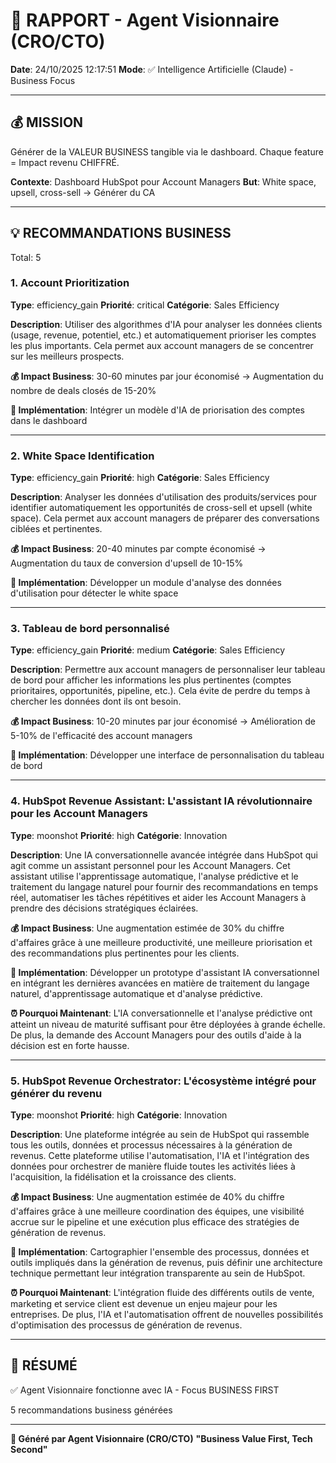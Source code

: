 # 🚀 RAPPORT - Agent Visionnaire (CRO/CTO)

**Date**: 24/10/2025 12:17:51
**Mode**: ✅ Intelligence Artificielle (Claude) - Business Focus

---

## 💰 MISSION

Générer de la VALEUR BUSINESS tangible via le dashboard.
Chaque feature = Impact revenu CHIFFRÉ.

**Contexte**: Dashboard HubSpot pour Account Managers
**But**: White space, upsell, cross-sell → Générer du CA

---

## 💡 RECOMMANDATIONS BUSINESS

Total: 5


### 1. Account Prioritization

**Type**: efficiency_gain
**Priorité**: critical
**Catégorie**: Sales Efficiency

**Description**: Utiliser des algorithmes d'IA pour analyser les données clients (usage, revenue, potentiel, etc.) et automatiquement prioriser les comptes les plus importants. Cela permet aux account managers de se concentrer sur les meilleurs prospects.

**💰 Impact Business**: 30-60 minutes par jour économisé → Augmentation du nombre de deals closés de 15-20%





**🔧 Implémentation**: Intégrer un modèle d'IA de priorisation des comptes dans le dashboard



---

### 2. White Space Identification

**Type**: efficiency_gain
**Priorité**: high
**Catégorie**: Sales Efficiency

**Description**: Analyser les données d'utilisation des produits/services pour identifier automatiquement les opportunités de cross-sell et upsell (white space). Cela permet aux account managers de préparer des conversations ciblées et pertinentes.

**💰 Impact Business**: 20-40 minutes par compte économisé → Augmentation du taux de conversion d'upsell de 10-15%





**🔧 Implémentation**: Développer un module d'analyse des données d'utilisation pour détecter le white space



---

### 3. Tableau de bord personnalisé

**Type**: efficiency_gain
**Priorité**: medium
**Catégorie**: Sales Efficiency

**Description**: Permettre aux account managers de personnaliser leur tableau de bord pour afficher les informations les plus pertinentes (comptes prioritaires, opportunités, pipeline, etc.). Cela évite de perdre du temps à chercher les données dont ils ont besoin.

**💰 Impact Business**: 10-20 minutes par jour économisé → Amélioration de 5-10% de l'efficacité des account managers





**🔧 Implémentation**: Développer une interface de personnalisation du tableau de bord



---

### 4. HubSpot Revenue Assistant: L'assistant IA révolutionnaire pour les Account Managers

**Type**: moonshot
**Priorité**: high
**Catégorie**: Innovation

**Description**: Une IA conversationnelle avancée intégrée dans HubSpot qui agit comme un assistant personnel pour les Account Managers. Cet assistant utilise l'apprentissage automatique, l'analyse prédictive et le traitement du langage naturel pour fournir des recommandations en temps réel, automatiser les tâches répétitives et aider les Account Managers à prendre des décisions stratégiques éclairées.

**💰 Impact Business**: Une augmentation estimée de 30% du chiffre d'affaires grâce à une meilleure productivité, une meilleure priorisation et des recommandations plus pertinentes pour les clients.





**🔧 Implémentation**: Développer un prototype d'assistant IA conversationnel en intégrant les dernières avancées en matière de traitement du langage naturel, d'apprentissage automatique et d'analyse prédictive.

**⏰ Pourquoi Maintenant**: L'IA conversationnelle et l'analyse prédictive ont atteint un niveau de maturité suffisant pour être déployées à grande échelle. De plus, la demande des Account Managers pour des outils d'aide à la décision est en forte hausse.

---

### 5. HubSpot Revenue Orchestrator: L'écosystème intégré pour générer du revenu

**Type**: moonshot
**Priorité**: high
**Catégorie**: Innovation

**Description**: Une plateforme intégrée au sein de HubSpot qui rassemble tous les outils, données et processus nécessaires à la génération de revenus. Cette plateforme utilise l'automatisation, l'IA et l'intégration des données pour orchestrer de manière fluide toutes les activités liées à l'acquisition, la fidélisation et la croissance des clients.

**💰 Impact Business**: Une augmentation estimée de 40% du chiffre d'affaires grâce à une meilleure coordination des équipes, une visibilité accrue sur le pipeline et une exécution plus efficace des stratégies de génération de revenus.





**🔧 Implémentation**: Cartographier l'ensemble des processus, données et outils impliqués dans la génération de revenus, puis définir une architecture technique permettant leur intégration transparente au sein de HubSpot.

**⏰ Pourquoi Maintenant**: L'intégration fluide des différents outils de vente, marketing et service client est devenue un enjeu majeur pour les entreprises. De plus, l'IA et l'automatisation offrent de nouvelles possibilités d'optimisation des processus de génération de revenus.


---

## 🎯 RÉSUMÉ

✅ Agent Visionnaire fonctionne avec IA - Focus BUSINESS FIRST

5 recommandations business générées

---

**🤖 Généré par Agent Visionnaire (CRO/CTO)**
**"Business Value First, Tech Second"**
